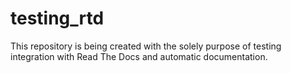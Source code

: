 # testing_rtd
This repository is being created with the solely purpose of testing integration with Read The Docs and automatic documentation.
